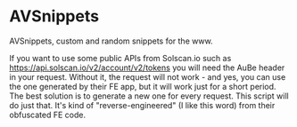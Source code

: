 # AVSnippets
AVSnippets, custom and random snippets for the www.

If you want to use some public APIs from Solscan.io such as https://api.solscan.io/v2/account/v2/tokens you will need the AuBe header in your request. Without it, the request will not work - and yes, you can use the one generated by their FE app, but it will work just for a short period. The best solution is to generate a new one for every request. 
This script will do just that. It's kind of "reverse-engineered" (I like this word) from their obfuscated FE code. 
